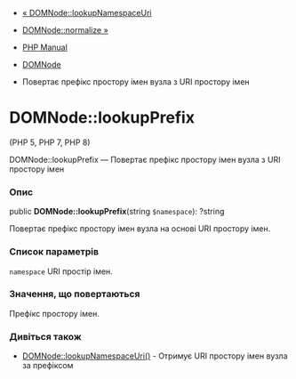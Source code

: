 - [« DOMNode::lookupNamespaceUri](domnode.lookupnamespaceuri.md)
- [DOMNode::normalize »](domnode.normalize.md)

- [PHP Manual](index.md)
- [DOMNode](class.domnode.md)
- Повертає префікс простору імен вузла з URI простору імен

# DOMNode::lookupPrefix

(PHP 5, PHP 7, PHP 8)

DOMNode::lookupPrefix — Повертає префікс простору імен вузла з URI
простору імен

### Опис

public **DOMNode::lookupPrefix**(string `$namespace`): ?string

Повертає префікс простору імен вузла на основі URI простору
імен.

### Список параметрів

`namespace`
URI простір імен.

### Значення, що повертаються

Префікс простору імен.

### Дивіться також

- [DOMNode::lookupNamespaceUri()](domnode.lookupnamespaceuri.md) -
Отримує URI простору імен вузла за префіксом
